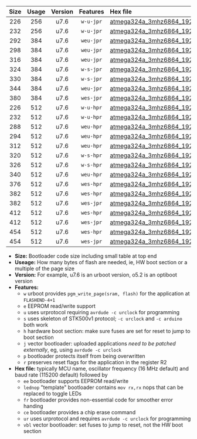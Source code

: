 |Size|Usage|Version|Features|Hex file|
|:-:|:-:|:-:|:-:|:--|
|226|256|u7.6|`w-u-jpr`|[atmega324a_3mhz6864_19200bps_ur_vbl.hex](https://raw.githubusercontent.com/stefanrueger/urboot/main//atmega324a_3mhz6864_19200bps_ur_vbl.hex)|
|232|256|u7.6|`w-u-jpr`|[atmega324a_3mhz6864_19200bps_lednop_ur_vbl.hex](https://raw.githubusercontent.com/stefanrueger/urboot/main//atmega324a_3mhz6864_19200bps_lednop_ur_vbl.hex)|
|292|384|u7.6|`weu-jpr`|[atmega324a_3mhz6864_19200bps_ee_ur_vbl.hex](https://raw.githubusercontent.com/stefanrueger/urboot/main//atmega324a_3mhz6864_19200bps_ee_ur_vbl.hex)|
|298|384|u7.6|`weu-jpr`|[atmega324a_3mhz6864_19200bps_ee_lednop_ur_vbl.hex](https://raw.githubusercontent.com/stefanrueger/urboot/main//atmega324a_3mhz6864_19200bps_ee_lednop_ur_vbl.hex)|
|316|384|u7.6|`weu-jpr`|[atmega324a_3mhz6864_19200bps_ee_lednop_fr_ur_vbl.hex](https://raw.githubusercontent.com/stefanrueger/urboot/main//atmega324a_3mhz6864_19200bps_ee_lednop_fr_ur_vbl.hex)|
|324|384|u7.6|`w-s-jpr`|[atmega324a_3mhz6864_19200bps_vbl.hex](https://raw.githubusercontent.com/stefanrueger/urboot/main//atmega324a_3mhz6864_19200bps_vbl.hex)|
|330|384|u7.6|`w-s-jpr`|[atmega324a_3mhz6864_19200bps_lednop_vbl.hex](https://raw.githubusercontent.com/stefanrueger/urboot/main//atmega324a_3mhz6864_19200bps_lednop_vbl.hex)|
|344|384|u7.6|`weu-jpr`|[atmega324a_3mhz6864_19200bps_ee_lednop_fr_ce_ur_vbl.hex](https://raw.githubusercontent.com/stefanrueger/urboot/main//atmega324a_3mhz6864_19200bps_ee_lednop_fr_ce_ur_vbl.hex)|
|380|384|u7.6|`wes-jpr`|[atmega324a_3mhz6864_19200bps_ee_vbl.hex](https://raw.githubusercontent.com/stefanrueger/urboot/main//atmega324a_3mhz6864_19200bps_ee_vbl.hex)|
|226|512|u7.6|`w-u-hpr`|[atmega324a_3mhz6864_19200bps_ur.hex](https://raw.githubusercontent.com/stefanrueger/urboot/main//atmega324a_3mhz6864_19200bps_ur.hex)|
|232|512|u7.6|`w-u-hpr`|[atmega324a_3mhz6864_19200bps_lednop_ur.hex](https://raw.githubusercontent.com/stefanrueger/urboot/main//atmega324a_3mhz6864_19200bps_lednop_ur.hex)|
|288|512|u7.6|`weu-hpr`|[atmega324a_3mhz6864_19200bps_ee_ur.hex](https://raw.githubusercontent.com/stefanrueger/urboot/main//atmega324a_3mhz6864_19200bps_ee_ur.hex)|
|294|512|u7.6|`weu-hpr`|[atmega324a_3mhz6864_19200bps_ee_lednop_ur.hex](https://raw.githubusercontent.com/stefanrueger/urboot/main//atmega324a_3mhz6864_19200bps_ee_lednop_ur.hex)|
|312|512|u7.6|`weu-hpr`|[atmega324a_3mhz6864_19200bps_ee_lednop_fr_ur.hex](https://raw.githubusercontent.com/stefanrueger/urboot/main//atmega324a_3mhz6864_19200bps_ee_lednop_fr_ur.hex)|
|320|512|u7.6|`w-s-hpr`|[atmega324a_3mhz6864_19200bps.hex](https://raw.githubusercontent.com/stefanrueger/urboot/main//atmega324a_3mhz6864_19200bps.hex)|
|326|512|u7.6|`w-s-hpr`|[atmega324a_3mhz6864_19200bps_lednop.hex](https://raw.githubusercontent.com/stefanrueger/urboot/main//atmega324a_3mhz6864_19200bps_lednop.hex)|
|340|512|u7.6|`weu-hpr`|[atmega324a_3mhz6864_19200bps_ee_lednop_fr_ce_ur.hex](https://raw.githubusercontent.com/stefanrueger/urboot/main//atmega324a_3mhz6864_19200bps_ee_lednop_fr_ce_ur.hex)|
|376|512|u7.6|`wes-hpr`|[atmega324a_3mhz6864_19200bps_ee.hex](https://raw.githubusercontent.com/stefanrueger/urboot/main//atmega324a_3mhz6864_19200bps_ee.hex)|
|382|512|u7.6|`wes-hpr`|[atmega324a_3mhz6864_19200bps_ee_lednop.hex](https://raw.githubusercontent.com/stefanrueger/urboot/main//atmega324a_3mhz6864_19200bps_ee_lednop.hex)|
|382|512|u7.6|`wes-jpr`|[atmega324a_3mhz6864_19200bps_ee_lednop_vbl.hex](https://raw.githubusercontent.com/stefanrueger/urboot/main//atmega324a_3mhz6864_19200bps_ee_lednop_vbl.hex)|
|412|512|u7.6|`wes-hpr`|[atmega324a_3mhz6864_19200bps_ee_lednop_fr.hex](https://raw.githubusercontent.com/stefanrueger/urboot/main//atmega324a_3mhz6864_19200bps_ee_lednop_fr.hex)|
|412|512|u7.6|`wes-jpr`|[atmega324a_3mhz6864_19200bps_ee_lednop_fr_vbl.hex](https://raw.githubusercontent.com/stefanrueger/urboot/main//atmega324a_3mhz6864_19200bps_ee_lednop_fr_vbl.hex)|
|454|512|u7.6|`wes-hpr`|[atmega324a_3mhz6864_19200bps_ee_lednop_fr_ce.hex](https://raw.githubusercontent.com/stefanrueger/urboot/main//atmega324a_3mhz6864_19200bps_ee_lednop_fr_ce.hex)|
|454|512|u7.6|`wes-jpr`|[atmega324a_3mhz6864_19200bps_ee_lednop_fr_ce_vbl.hex](https://raw.githubusercontent.com/stefanrueger/urboot/main//atmega324a_3mhz6864_19200bps_ee_lednop_fr_ce_vbl.hex)|

- **Size:** Bootloader code size including small table at top end
- **Useage:** How many bytes of flash are needed, ie, HW boot section or a multiple of the page size
- **Version:** For example, u7.6 is an urboot version, o5.2 is an optiboot version
- **Features:**
  + `w` urboot provides `pgm_write_page(sram, flash)` for the application at `FLASHEND-4+1`
  + `e` EEPROM read/write support
  + `u` uses urprotocol requiring `avrdude -c urclock` for programming
  + `s` uses skeleton of STK500v1 protocol; `-c urclock` and `-c arduino` both work
  + `h` hardware boot section: make sure fuses are set for reset to jump to boot section
  + `j` vector bootloader: uploaded applications *need to be patched externally*, eg, using `avrdude -c urclock`
  + `p` bootloader protects itself from being overwritten
  + `r` preserves reset flags for the application in the register R2
- **Hex file:** typically MCU name, oscillator frequency (16 MHz default) and baud rate (115200 default) followed by
  + `ee` bootloader supports EEPROM read/write
  + `lednop` "template" bootloader contains `mov rx,rx` nops that can be replaced to toggle LEDs
  + `fr` bootloader provides non-essential code for smoother error handing
  + `ce` bootloader provides a chip erase command
  + `ur` uses urprotocol and requires `avrdude -c urclock` for programming
  + `vbl` vector bootloader: set fuses to jump to reset, not the HW boot section
